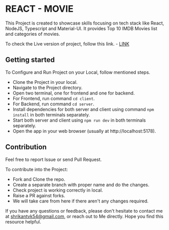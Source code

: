 # REACT - MOVIE

This Project is created to showcase skills focusing on tech stack like React, NodeJS, Typescript and Material-UI. It provides Top 10 IMDB Movies list and categories of movies. 

To check the Live version of project, follow this link. - [LINK](https://movie-react-shrikant.netlify.app/)

## Getting started
To Configure and Run Project on your Local, follow mentioned steps.

- Clone the Project in your local.
- Navigate to the Project directory.
- Open two terminal, one for frontend and one for backend.
- For Frontend, run command `cd client`.
- For Backend, run command `cd server`.
- Install dependencies for both server and client using command `npm install` in both terminals separately.
- Start both server and client using `npm run dev` in both terminals separately.
- Open the app in your web browser (usually at http://localhost:5178).

## Contribution
Feel free to report Issue or send Pull Request.

To contribute into the Project:
- Fork and Clone the repo.
- Create a separate branch with proper name and do the changes.
- Check project is working correctly in local.
- Raise a PR against forks.
- We will take care from here if there aren't any changes required. 

If you have any questions or feedback, please don't hesitate to contact me at shrikantvk54@gmail.com, or reach out to Me directly. Hope you find this resource helpful.

